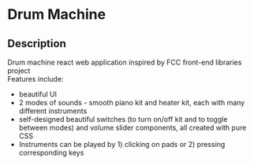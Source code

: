 # Drum Machine

## Description
Drum machine react web application inspired by FCC front-end libraries project\
Features include:
- beautiful UI
- 2 modes of sounds - smooth piano kit and heater kit, each with many different instruments
- self-designed beautiful switches (to turn on/off kit and to toggle between modes) and volume slider components, all created with pure CSS
- Instruments can be played by 1) clicking on pads or 2) pressing corresponding keys

